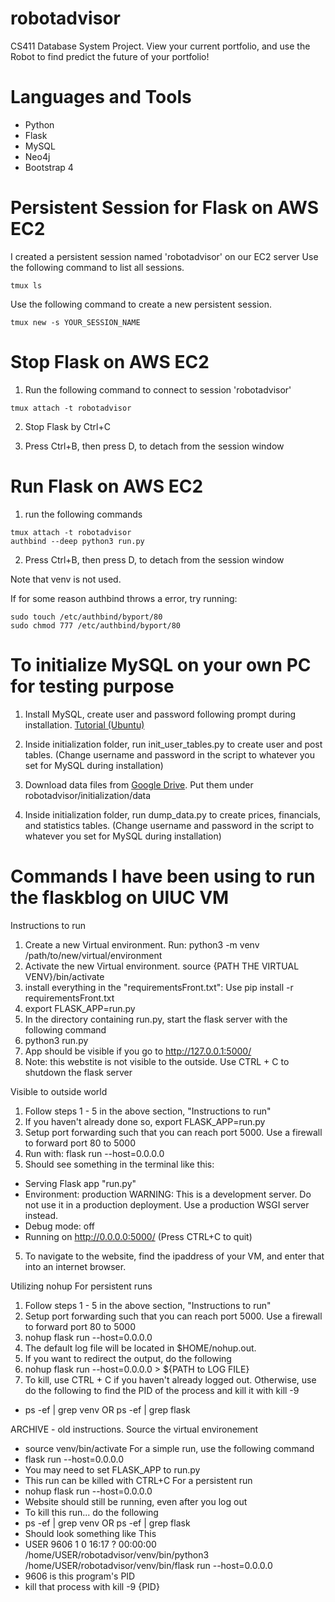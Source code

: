 # robotadvisor
CS411 Database System Project. View your current portfolio, and use the Robot to find predict the future of your portfolio!
# Languages and Tools
 * Python
 * Flask
 * MySQL
 * Neo4j
 * Bootstrap 4


# Persistent Session for Flask on AWS EC2
I created a persistent session named 'robotadvisor' on our EC2 server
Use the following command to list all sessions.
```
tmux ls
```

Use the following command to create a new persistent session.
```
tmux new -s YOUR_SESSION_NAME
```

# Stop Flask on AWS EC2
1. Run the following command to connect to session 'robotadvisor' 
```
tmux attach -t robotadvisor  
```
2. Stop Flask by Ctrl+C

3. Press Ctrl+B, then press D, to detach from the session window

# Run Flask on AWS EC2
1. run the following commands
```
tmux attach -t robotadvisor
authbind --deep python3 run.py
```
2. Press Ctrl+B, then press D, to detach from the session window

Note that venv is not used.

If for some reason authbind throws a error, try running:
```
sudo touch /etc/authbind/byport/80
sudo chmod 777 /etc/authbind/byport/80
```

# To initialize MySQL on your own PC for testing purpose

1. Install MySQL, create user and password following prompt during installation. [Tutorial (Ubuntu)](https://www.digitalocean.com/community/tutorials/how-to-install-mysql-on-ubuntu-20-04)

2. Inside initialization folder, run init_user_tables.py to create user and post tables. (Change username and password in the script to whatever you set for MySQL during installation) 

3. Download data files from [Google Drive](https://drive.google.com/drive/folders/1ZbvjXqaLKyHTzSCw0lK9FEPdHQRN3_7S?usp=sharing). Put them under robotadvisor/initialization/data

4. Inside initialization folder, run dump_data.py to create prices, financials, and statistics tables. (Change username and password in the script to whatever you set for MySQL during installation) 

# Commands I have been using to run the flaskblog on UIUC VM


Instructions to run
1. Create a new Virtual environment. Run: python3 -m venv /path/to/new/virtual/environment
3. Activate the new Virtual environment. source {PATH THE VIRTUAL VENV}/bin/activate
4. install everything in the "requirementsFront.txt": Use pip install -r requirementsFront.txt
5. export FLASK_APP=run.py
6. In the directory containing run.py, start the flask server with the following command
7. python3 run.py
8. App should be visible if you go to http://127.0.0.1:5000/
9. Note: this webstite is not visible to the outside. Use CTRL + C to shutdown the flask server

Visible to outside world
1. Follow steps 1 - 5 in the above section, "Instructions to run"
2. If you haven't already done so, export FLASK_APP=run.py
3. Setup port forwarding such that you can reach port 5000. Use a firewall to forward port 80 to 5000 
4. Run with: flask run --host=0.0.0.0 
5. Should see something in the terminal like this: 
 * Serving Flask app "run.py"
 * Environment: production
   WARNING: This is a development server. Do not use it in a production deployment.
   Use a production WSGI server instead.
 * Debug mode: off
 * Running on http://0.0.0.0:5000/ (Press CTRL+C to quit) 
5. To navigate to the website, find the ipaddress of your VM, and enter that into an internet browser.

Utilizing nohup For persistent runs 
1. Follow steps 1 - 5 in the above section, "Instructions to run"
2. Setup port forwarding such that you can reach port 5000. Use a firewall to forward port 80 to 5000 
3. nohup flask run --host=0.0.0.0
4. The default log file will be located in $HOME/nohup.out.
5. If you want to redirect the output, do the following
6. nohup flask run --host=0.0.0.0 > ${PATH to LOG FILE}
7. To kill, use CTRL + C if you haven't already logged out. Otherwise, use do the following to find the PID of the process and kill it with kill -9
 * ps -ef | grep venv OR ps -ef | grep flask

ARCHIVE - old instructions. 
Source the virtual environement
 * source venv/bin/activate
For a simple run, use the following command
 * flask run --host=0.0.0.0
 * You may need to set FLASK_APP to run.py
 * This run can be killed with CTRL+C
For a persistent run
 * nohup flask run --host=0.0.0.0
 * Website should still be running, even after you log out
 * To kill this run... do the following
 * ps -ef | grep venv OR ps -ef | grep flask
 * Should look something like This
 * USER  9606     1  0 16:17 ?        00:00:00 /home/USER/robotadvisor/venv/bin/python3 /home/USER/robotadvisor/venv/bin/flask run --host=0.0.0.0
 * 9606 is this program's PID
 * kill that process with kill -9 {PID}
